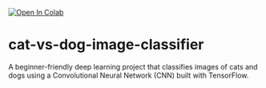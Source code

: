 [![Open In Colab](https://colab.research.google.com/assets/colab-badge.svg)](https://colab.research.google.com/github/Anamika3112/cat-vs-dog-image-classifier/blob/main/cat_vs_dog_classifier.ipynb)

# cat-vs-dog-image-classifier
A beginner-friendly deep learning project that classifies images of cats and dogs using a Convolutional Neural Network (CNN) built with TensorFlow.
